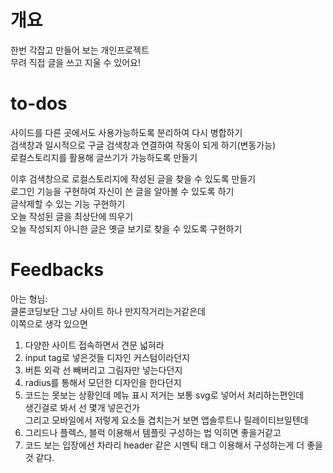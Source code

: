 # 개요
한번 각잡고 만들어 보는 개인프로젝트<br>
무려 직접 글을 쓰고 지울 수 있어요!<br>

# to-dos
사이드를 다른 곳에서도 사용가능하도록 분리하여 다시 병합하기<br>
검색창과 일시적으로 구글 검색창과 연결하여 작동이 되게 하기(변동가능)<br>
로컬스토리지를 활용해 글쓰기가 가능하도록 만들기<br>

이후 검색창으로 로컬스토리지에 작성된 글을 찾을 수 있도록 만들기<br>
로그인 기능을 구현하여 자신이 쓴 글을 알아볼 수 있도록 하기<br>
글삭제할 수 있는 기능 구현하기<br>
오늘 작성된 글을 최상단에 띄우기<br>
오늘 작성되지 아니한 글은 옛글 보기로 찾을 수 있도록 구현하기<br>

# Feedbacks
아는 형님:<br>
클론코딩보단 그냥 사이트 하나 만지작거리는거같은데<br>
이쪽으로 생각 있으면<br>
1. 다양한 사이트 접속하면서 견문 넓혀라<br>
2. input tag로 넣은것들 디자인 커스텀이라던지<br>
3. 버튼 외곽 선 빼버리고 그림자만 넣는다던지<br>
4. radius를 통해서 모던한 디자인을 한다던지<br>
5. 코드는 못보는 상황인데 메뉴 표시 저거는 보통 svg로 넣어서 처리하는편인데<br>
생긴걸로 봐서 선 몇개 넣은건가<br>
그리고 모바일에서 저렇게 요소들 겹치는거 보면 앱솔루트나 릴레이티브일텐데<br>
6. 그리드나 플렉스, 블럭 이용해서 템플릿 구성하는 법 익히면 좋을거같고<br>
7. 코드 보는 입장에선 차라리 header 같은 시멘틱 태그 이용해서 구성하는게 더 좋을 것 같다.<br>

